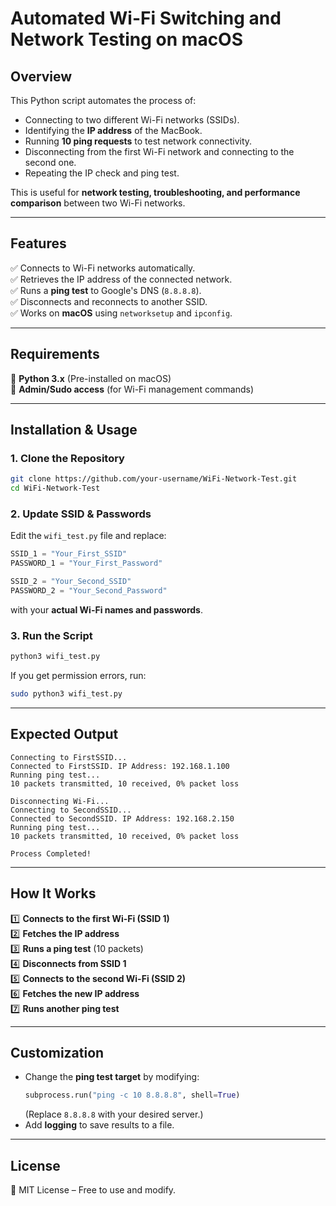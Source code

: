# **Automated Wi-Fi Switching and Network Testing on macOS**  

## **Overview**  
This Python script automates the process of:  
- Connecting to two different Wi-Fi networks (SSIDs).  
- Identifying the **IP address** of the MacBook.  
- Running **10 ping requests** to test network connectivity.  
- Disconnecting from the first Wi-Fi network and connecting to the second one.  
- Repeating the IP check and ping test.  

This is useful for **network testing, troubleshooting, and performance comparison** between two Wi-Fi networks.  

---

## **Features**  
✅ Connects to Wi-Fi networks automatically.  
✅ Retrieves the IP address of the connected network.  
✅ Runs a **ping test** to Google's DNS (`8.8.8.8`).  
✅ Disconnects and reconnects to another SSID.  
✅ Works on **macOS** using `networksetup` and `ipconfig`.  

---

## **Requirements**  
📌 **Python 3.x** (Pre-installed on macOS)  
📌 **Admin/Sudo access** (for Wi-Fi management commands)  

---

## **Installation & Usage**  

### **1. Clone the Repository**  
```sh
git clone https://github.com/your-username/WiFi-Network-Test.git
cd WiFi-Network-Test
```

### **2. Update SSID & Passwords**  
Edit the `wifi_test.py` file and replace:  
```python
SSID_1 = "Your_First_SSID"
PASSWORD_1 = "Your_First_Password"

SSID_2 = "Your_Second_SSID"
PASSWORD_2 = "Your_Second_Password"
```
with your **actual Wi-Fi names and passwords**.  

### **3. Run the Script**  
```sh
python3 wifi_test.py
```
If you get permission errors, run:  
```sh
sudo python3 wifi_test.py
```

---

## **Expected Output**  
```
Connecting to FirstSSID...
Connected to FirstSSID. IP Address: 192.168.1.100
Running ping test...
10 packets transmitted, 10 received, 0% packet loss

Disconnecting Wi-Fi...
Connecting to SecondSSID...
Connected to SecondSSID. IP Address: 192.168.2.150
Running ping test...
10 packets transmitted, 10 received, 0% packet loss

Process Completed!
```

---

## **How It Works**  
1️⃣ **Connects to the first Wi-Fi (SSID 1)**  
2️⃣ **Fetches the IP address**  
3️⃣ **Runs a ping test** (10 packets)  
4️⃣ **Disconnects from SSID 1**  
5️⃣ **Connects to the second Wi-Fi (SSID 2)**  
6️⃣ **Fetches the new IP address**  
7️⃣ **Runs another ping test**  

---

## **Customization**  
- Change the **ping test target** by modifying:  
  ```python
  subprocess.run("ping -c 10 8.8.8.8", shell=True)
  ```
  (Replace `8.8.8.8` with your desired server.)  
- Add **logging** to save results to a file.  

---

## **License**  
📜 MIT License – Free to use and modify.  
